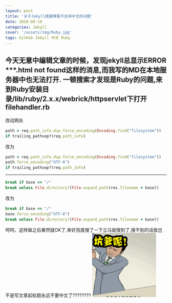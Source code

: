 ```yaml
---
layout: post
title: '关于Jekyll搭建博客不支持中文的问题'
date: 2018-09-19
categories: Jekyll
cover: '/assets/img/Ruby.jpg'
tags: GitHub Jekyll 中文 Ruby
---
```


今天无意中编辑文章的时候，发现jekyll总显示ERROR ***.html not found这样的消息,而我写的MD在本地服务器中也无法打开.
一顿搜索才发现是Ruby的问题,来到Ruby安装目录/lib/ruby/2.x.x/webrick/httpservlet下打开filehandler.rb
---
改动两处
```Ruby
path = req.path_info.dup.force_encoding(Encoding.find("filesystem"))
if trailing_pathsep?(req.path_info)
```
改为
```Ruby
path = req.path_info.dup.force_encoding(Encoding.find("filesystem"))
path.force_encoding("UTF-8")
if trailing_pathsep?(req.path_info)
```
---
```Ruby
break if base == "/"
break unless File.directory?(File.expand_path(res.filename + base))
```
改为
```Ruby
break if base == "/"
base.force_encoding("UTF-8")
break unless File.directory?(File.expand_path(res.filename + base))
```
呵呵，这样做之后果然就OK了,幸好百度搜了一下立马就搜到了,搜不到的话我岂不是写文章起标题永远不要中文了????????
![坑爹](/assets/img/坑爹.gif)